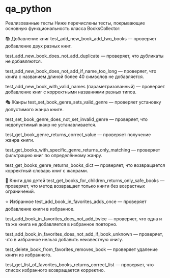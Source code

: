 # qa_python

Реализованные тесты
Ниже перечислены тесты, покрывающие основную функциональность класса BooksCollector:

📚 Добавление книг
test_add_new_book_add_two_books — проверяет добавление двух разных книг.

test_add_new_book_does_not_add_duplicate — проверяет, что дубликаты не добавляются.

test_add_new_book_does_not_add_if_name_too_long — проверяет, что книга с названием длиной более 40 символов не добавляется.

test_add_new_book_with_valid_names (параметризованный) — проверяет добавление книг с корректными названиями разных типов.

🎭 Жанры
test_set_book_genre_sets_valid_genre — проверяет установку допустимого жанра книге.

test_set_book_genre_does_not_set_invalid_genre — проверяет, что недопустимый жанр не устанавливается.

test_get_book_genre_returns_correct_value — проверяет получение жанра книги.

test_get_books_with_specific_genre_returns_only_matching — проверяет фильтрацию книг по определённому жанру.

test_get_books_genre_returns_books_dict — проверяет, что возвращается корректный словарь книг с жанрами.

👶 Книги для детей
test_get_books_for_children_returns_only_safe_books — проверяет, что метод возвращает только книги без возрастных ограничений.

⭐ Избранное
test_add_book_in_favorites_adds_once — проверяет добавление книги в избранное.

test_add_book_in_favorites_does_not_add_twice — проверяет, что одна и та же книга не добавляется в избранное повторно.

test_add_book_in_favorites_does_not_add_if_book_unknown — проверяет, что в избранное нельзя добавить неизвестную книгу.

test_delete_book_from_favorites_removes_book — проверяет удаление книги из избранного.

test_get_list_of_favorites_books_returns_correct_list — проверяет, что список избранного возвращается корректно.

